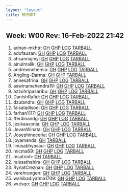 ```yaml
---
layout: "layout"
title: REPORT
---
```


## Week: W00 Rev: 16-Feb-2022 21:42

001. adnan-mkhtr: [GH](https://github.com/adnan-mkhtr/os221/) [GHP](https://adnan-mkhtr.github.io/os221/) [LOG](https://adnan-mkhtr.github.io/os221/TXT/mylog.txt) [TARBALL](adnan-mkhtr.tar.bz2.txt)<br>
002. adofauzan: [GH](https://github.com/adofauzan/os221/) [GHP](https://adofauzan.github.io/os221/) [LOG](https://adofauzan.github.io/os221/TXT/mylog.txt) [TARBALL](adofauzan.tar.bz2.txt)<br>
003. ahsannajmy: [GH](https://github.com/ahsannajmy/os221/) [GHP](https://ahsannajmy.github.io/os221/) [LOG](https://ahsannajmy.github.io/os221/TXT/mylog.txt) [TARBALL](ahsannajmy.tar.bz2.txt)<br>
004. ainulmalik: [GH](https://github.com/ainulmalik/os221/) [GHP](https://ainulmalik.github.io/os221/) [LOG](https://ainulmalik.github.io/os221/TXT/mylog.txt) [TARBALL](ainulmalik.tar.bz2.txt)<br>
005. andrewnehemia: [GH](https://github.com/andrewnehemia/os221/) [GHP](https://andrewnehemia.github.io/os221/) [LOG](https://andrewnehemia.github.io/os221/TXT/mylog.txt) [TARBALL](andrewnehemia.tar.bz2.txt)<br>
006. Angling-Darma: [GH](https://github.com/Angling-Darma/os221/) [GHP](https://Angling-Darma.github.io/os221/) [TARBALL](Angling-Darma.tar.bz2.txt)<br>
007. annesafrina: [GH](https://github.com/annesafrina/os221/) [GHP](https://annesafrina.github.io/os221/) [LOG](https://annesafrina.github.io/os221/TXT/mylog.txt) [TARBALL](annesafrina.tar.bz2.txt)<br>
008. aswinamahendra19: [GH](https://github.com/aswinamahendra19/os221/) [GHP](https://aswinamahendra19.github.io/os221/) [LOG](https://aswinamahendra19.github.io/os221/TXT/mylog.txt) [TARBALL](aswinamahendra19.tar.bz2.txt)<br>
009. azzuhripasaribu: [GH](https://github.com/azzuhripasaribu/os221/) [GHP](https://azzuhripasaribu.github.io/os221/) [LOG](https://azzuhripasaribu.github.io/os221/TXT/mylog.txt) [TARBALL](azzuhripasaribu.tar.bz2.txt)<br>
010. DanishRafid: [GH](https://github.com/DanishRafid/os221/) [GHP](https://DanishRafid.github.io/os221/) [LOG](https://DanishRafid.github.io/os221/TXT/mylog.txt) [TARBALL](DanishRafid.tar.bz2.txt)<br>
011. dzulandra: [GH](https://github.com/dzulandra/os221/) [GHP](https://dzulandra.github.io/os221/) [LOG](https://dzulandra.github.io/os221/TXT/mylog.txt) [TARBALL](dzulandra.tar.bz2.txt)<br>
012. faisaladisoe: [GH](https://github.com/faisaladisoe/os221/) [GHP](https://faisaladisoe.github.io/os221/) [LOG](https://faisaladisoe.github.io/os221/TXT/mylog.txt) [TARBALL](faisaladisoe.tar.bz2.txt)<br>
013. farhan1117: [GH](https://github.com/farhan1117/os221/) [GHP](https://farhan1117.github.io/os221/) [LOG](https://farhan1117.github.io/os221/TXT/mylog.txt) [TARBALL](farhan1117.tar.bz2.txt)<br>
014. fferdinandg: [GH](https://github.com/fferdinandg/os221/) [GHP](https://fferdinandg.github.io/os221/) [LOG](https://fferdinandg.github.io/os221/TXT/mylog.txt) [TARBALL](fferdinandg.tar.bz2.txt)<br>
015. jesikaavonia: [GH](https://github.com/jesikaavonia/os221/) [GHP](https://jesikaavonia.github.io/os221/) [LOG](https://jesikaavonia.github.io/os221/TXT/mylog.txt) [TARBALL](jesikaavonia.tar.bz2.txt)<br>
016. JevanWinata: [GH](https://github.com/JevanWinata/os221/) [GHP](https://JevanWinata.github.io/os221/) [LOG](https://JevanWinata.github.io/os221/TXT/mylog.txt) [TARBALL](JevanWinata.tar.bz2.txt)<br>
017. Josephineceria: [GH](https://github.com/Josephineceria/os221/) [GHP](https://Josephineceria.github.io/os221/) [LOG](https://Josephineceria.github.io/os221/TXT/mylog.txt) [TARBALL](Josephineceria.tar.bz2.txt)<br>
018. joyamanda: [GH](https://github.com/joyamanda/os221/) [TARBALL](joyamanda.tar.bz2.txt)<br>
019. linusabhyasaui: [GH](https://github.com/linusabhyasaui/os221/) [GHP](https://linusabhyasaui.github.io/os221/) [LOG](https://linusabhyasaui.github.io/os221/TXT/mylog.txt) [TARBALL](linusabhyasaui.tar.bz2.txt)<br>
020. micma69: [GH](https://github.com/micma69/os221/) [GHP](https://micma69.github.io/os221/) [LOG](https://micma69.github.io/os221/TXT/mylog.txt) [TARBALL](micma69.tar.bz2.txt)<br>
021. msatrioh: [GH](https://github.com/msatrioh/os221/) [TARBALL](msatrioh.tar.bz2.txt)<br>
022. raissathahira: [GH](https://github.com/raissathahira/os221/) [GHP](https://raissathahira.github.io/os221/) [LOG](https://raissathahira.github.io/os221/TXT/mylog.txt) [TARBALL](raissathahira.tar.bz2.txt)<br>
023. RynatCreznan: [GH](https://github.com/RynatCreznan/os221/) [GHP](https://RynatCreznan.github.io/os221/) [LOG](https://RynatCreznan.github.io/os221/TXT/mylog.txt) [TARBALL](RynatCreznan.tar.bz2.txt)<br>
024. verehrungen: [GH](https://github.com/verehrungen/os221/) [GHP](https://verehrungen.github.io/os221/) [LOG](https://verehrungen.github.io/os221/TXT/mylog.txt) [TARBALL](verehrungen.tar.bz2.txt)<br>
025. wahibadiyatma1709: [GH](https://github.com/wahibadiyatma1709/os221/) [GHP](https://wahibadiyatma1709.github.io/os221/) [LOG](https://wahibadiyatma1709.github.io/os221/TXT/mylog.txt) [TARBALL](wahibadiyatma1709.tar.bz2.txt)<br>
026. wutsqo: [GH](https://github.com/wutsqo/os221/) [GHP](https://wutsqo.github.io/os221/) [LOG](https://wutsqo.github.io/os221/TXT/mylog.txt) [TARBALL](wutsqo.tar.bz2.txt)<br>

